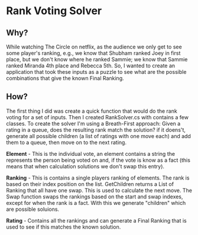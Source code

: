 # Rank Voting Solver

## Why?

While watching The Circle on netflix, as the audience we only get to see some player's ranking, e.g., we know that Shubham ranked Joey in first place, but we don't know where he ranked Sammie; we know that Sammie ranked Miranda 4th place and Rebecca 5th. So, I wanted to create an application that took these inputs as a puzzle to see what are the possible combinations that give the known Final Ranking.

## How?

The first thing I did was create a quick function that would do the rank voting for a set of inputs. Then I created RankSolver.cs with contains a few classes. To create the solver I'm using a Breath-First approach: Given a rating in a queue, does the resulting rank match the solution? if it doens't, generate all possible children (a list of ratings with one move each) and add them to a queue, then move on to the next rating.

**Element** - This is the individual vote, an element contains a string the represents the person being voted on and, if the vote is know as a fact (this means that when calculation solutions we don't swap this entry). 

**Ranking** - This is contains a single players ranking of elements. The rank is based on their index position on the list. GetChildren returns a List of Ranking that all have one swap. This is used to calculate the next move. The Swap function swaps the rankings based on the start and swap indexes, except for when the rank is a fact. With this we generate "children" which are possible soluions.

**Rating**  - Contains all the rankings and can generate a Final Ranking that is used to see if this matches the known solution.

